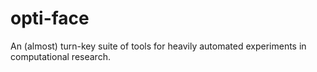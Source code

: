 # opti-face
An (almost) turn-key suite of tools for heavily automated experiments in computational research.

